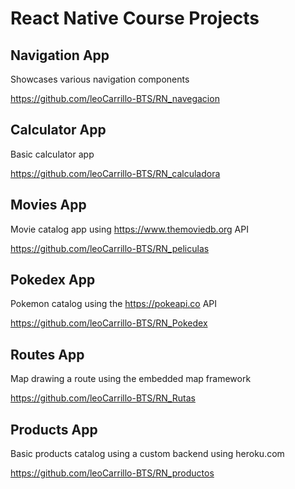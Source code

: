 # React Native Course Projects


## Navigation App
Showcases various navigation components

https://github.com/leoCarrillo-BTS/RN_navegacion

## Calculator App
Basic calculator app

https://github.com/leoCarrillo-BTS/RN_calculadora

## Movies App
Movie catalog app using https://www.themoviedb.org API

https://github.com/leoCarrillo-BTS/RN_peliculas

## Pokedex App
Pokemon catalog using the https://pokeapi.co API

https://github.com/leoCarrillo-BTS/RN_Pokedex


## Routes App
Map drawing a route using the embedded map framework

https://github.com/leoCarrillo-BTS/RN_Rutas

## Products App
Basic products catalog using a custom backend using heroku.com

https://github.com/leoCarrillo-BTS/RN_productos



